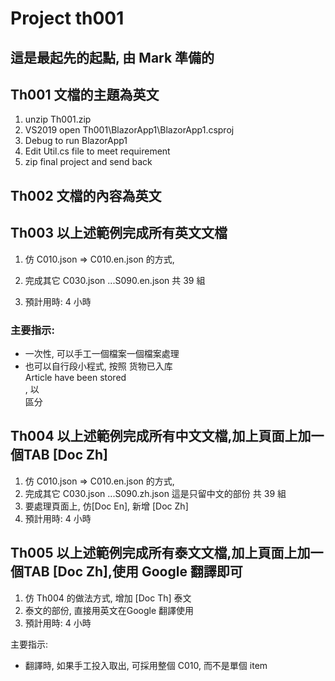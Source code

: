 # Project th001

## 這是最起先的起點, 由 Mark 準備的


## Th001 文檔的主題為英文
1. unzip Th001.zip
2. VS2019 open Th001\BlazorApp1\BlazorApp1.csproj
3. Debug to run BlazorApp1
4. Edit Util.cs file to meet requirement
5. zip final project and send back

## Th002 文檔的內容為英文

## Th003 以上述範例完成所有英文文檔
1. 仿 C010.json => C010.en.json 的方式,
2. 完成其它 C030.json ...S090.en.json 共 39 組

3. 預計用時: 4 小時

### 主要指示:
- 一次性, 可以手工一個檔案一個檔案處理
- 也可以自行段小程式, 按照 货物已入库<br>Article have been stored<br>, 以<br>區分


## Th004 以上述範例完成所有中文文檔,加上頁面上加一個TAB [Doc Zh] 
1. 仿 C010.json => C010.en.json 的方式,
2. 完成其它 C030.json ...S090.zh.json 這是只留中文的部份 共 39 組
3. 要處理頁面上, 仿[Doc En], 新增 [Doc Zh]
4. 預計用時: 4 小時

## Th005 以上述範例完成所有泰文文檔,加上頁面上加一個TAB [Doc Zh],使用 Google 翻譯即可
1. 仿 Th004 的做法方式, 增加  [Doc Th] 泰文
2. 泰文的部份, 直接用英文在Google 翻譯使用
3. 預計用時: 4 小時

主要指示:
- 翻譯時, 如果手工投入取出, 可採用整個 C010, 而不是單個 item 
